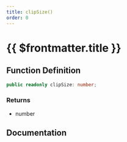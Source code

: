 ```yaml
---
title: clipSize()
order: 0
---
```


# {{ $frontmatter.title }}

<!--@include: ./clipSize_partial_header.md-->

## Function Definition

```ts
public readonly clipSize: number;
```

### Returns

* number

## Documentation

<!--@include: ./clipSize_partial_footer.md-->
